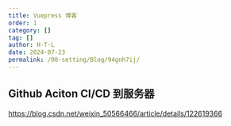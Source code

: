 ```yaml
---
title: Vuepress 博客
order: 1
category: []
tag: []
author: H·T·L
date: 2024-07-23
permalink: /00-setting/Blog/94gnh7ij/
---
```



## Github Aciton CI/CD 到服务器
https://blog.csdn.net/weixin_50566466/article/details/122619366